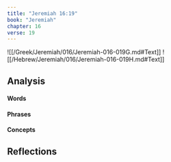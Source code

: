 ```yaml
---
title: "Jeremiah 16:19"
book: "Jeremiah"
chapter: 16
verse: 19
---
```

![[/Greek/Jeremiah/016/Jeremiah-016-019G.md#Text]]
![[/Hebrew/Jeremiah/016/Jeremiah-016-019H.md#Text]]

## Analysis

#### Words

#### Phrases

#### Concepts

## Reflections
